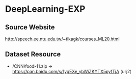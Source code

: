 # DeepLearning-EXP

## Source Website
http://speech.ee.ntu.edu.tw/~tlkagk/courses_ML20.html

## Dataset Resource
- /CNN/food-11.zip -> https://pan.baidu.com/s/1ygEXe_ybWiZKYTX5pyfTjA (urj2)
